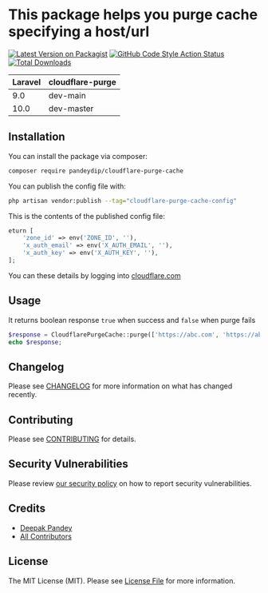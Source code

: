 # This package helps you purge cache specifying a host/url

[![Latest Version on Packagist](https://img.shields.io/packagist/v/pandeydip/cloudflare-purge-cache.svg?style=flat-square)](https://packagist.org/packages/pandeydip/cloudflare-purge-cache)
[![GitHub Code Style Action Status](https://img.shields.io/github/workflow/status/pandeydip/cloudflare-purge-cache/Fix%20PHP%20code%20style%20issues?label=code%20style)](https://github.com/pandeydip/cloudflare-purge-cache/actions?query=workflow%3A"Fix+PHP+code+style+issues"+branch%3Amain)
[![Total Downloads](https://img.shields.io/packagist/dt/pandeydip/cloudflare-purge-cache.svg?style=flat-square)](https://packagist.org/packages/pandeydip/cloudflare-purge-cache)

| Laravel | cloudflare-purge |
|---------|------------------|
| 9.0     | dev-main         |
| 10.0    | dev-master       |
## Installation

You can install the package via composer:

```bash
composer require pandeydip/cloudflare-purge-cache
```


You can publish the config file with:

```bash
php artisan vendor:publish --tag="cloudflare-purge-cache-config"
```

This is the contents of the published config file:

```php
eturn [
    'zone_id' => env('ZONE_ID', ''),
    'x_auth_email' => env('X_AUTH_EMAIL', ''),
    'x_auth_key' => env('X_AUTH_KEY', ''),
];
```
You can these details by logging into [cloudflare.com](https://dash.cloudflare.com/)

## Usage
It returns boolean response `true` when success and `false` when purge fails

```php
$response = CloudflarePurgeCache::purge(['https://abc.com', 'https://abc.com/test']);
echo $response;
```

## Changelog

Please see [CHANGELOG](CHANGELOG.md) for more information on what has changed recently.

## Contributing

Please see [CONTRIBUTING](CONTRIBUTING.md) for details.

## Security Vulnerabilities

Please review [our security policy](../../security/policy) on how to report security vulnerabilities.

## Credits

- [Deepak Pandey](https://github.com/pandeydip)
- [All Contributors](../../contributors)

## License

The MIT License (MIT). Please see [License File](LICENSE.md) for more information.
